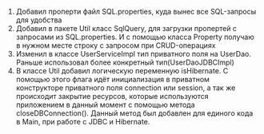 1. Добавил проперти файл SQL.properties, куда вынес все SQL-запросы для удобства 
2. Добавил в пакете Util класс SqlQuery, для загрузки пропертей с запросами из SQL.properties. И с помощью класса Property получаю в нужном месте строку с запросом при CRUD-операциях
3. Изменил в классе UserServiceImpl тип приватного поля на UserDao. Раньше использовал более конкретный тип(UserDaoJDBCImpl)
4. В классе Util добавил логическую переменную isHibernate. С помощью этого флага идёт инициализация в приватном конструкторе приватного поля connection или session, а так же происходит закрытие ресурсов, которые используются приложением в данный момент с помощью метода closeDBConnection(). Данный метод был добавлен для единого кода в Main, при работе с JDBC и Hibernate. 
